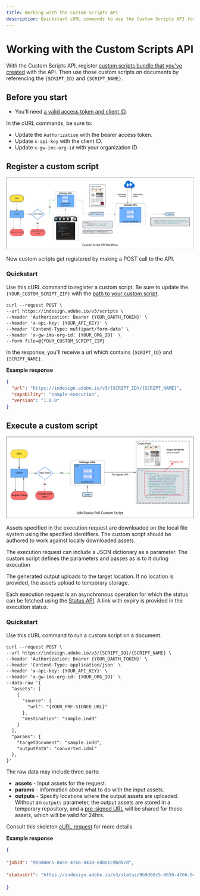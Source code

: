 ```yaml
---
title: Working with the Custom Scripts API
description: Quickstart cURL commands to use the Custom Scripts API for running custom scripts on InDesign documents.
---
```


# Working with the Custom Scripts API

With the Custom Scripts API, register [custom scripts bundle that you've created][1] with the API. Then use those custom scripts on documents by referencing the `{SCRIPT_ID}` and `{SCRIPT_NAME}`.

## Before you start

- You'll need [a valid access token and client ID][2].

In the cURL commands, be sure to:

-  Update the `Authorization` with the bearer access token.
-  Update `x-api-key` with the client ID.
-  Update `x-gw-ims-org-id` with your organization ID.
  
## Register a custom script

![](./image4.png)

New custom scripts get registered by making a POST call to the API.

### Quickstart

Use this cURL command to register a custom script.
Be sure to update the `{YOUR_CUSTOM_SCRIPT_ZIP}` with the [path to your custom script][3].

```curl
curl --request POST \
--url https://indesign.adobe.io/v3/scripts \
--header 'Authorization: Bearer {YOUR_OAUTH_TOKEN}' \
--header 'x-api-key: {YOUR_API_KEY}' \
--header 'Content-Type: multipart/form-data' \
--header 'x-gw-ims-org-id: {YOUR_ORG_ID}' \
--form file=@{YOUR_CUSTOM_SCRIPT_ZIP}
```

In the response, you'll receive a url which contains `{SCRIPT_ID}` and `{SCRIPT_NAME}`.

**Example response**

```json
{
  "url": "https://indesign.adobe.io/v3/{SCRIPT_ID}/{SCRIPT_NAME}",
  "capability": "sample-execution",
  "version": "1.0.0"
}
```

## Execute a custom script

![](./image5.png)

Assets specified in the execution request are downloaded on the
local file system using the specified identifiers. The custom script
should be authored to work against locally downloaded assets.

The execution request can include a JSON dictionary as a parameter.
The custom script defines the parameters and passes as is
to it during execution

The generated output uploads to the target location. If no location is provided,
the assets upload to temporary storage.

Each execution request is an asynchronous operation for which the status can be
fetched using the [Status API][4]. A link with expiry is provided in the execution status.

### Quickstart

Use this cURL command to run a custom script on a document.

```curl
curl --request POST \
--url https://indesign.adobe.io/v3/{SCRIPT_ID}/{SCRIPT_NAME} \
--header 'Authorization: Bearer {YOUR_OAUTH_TOKEN}' \
--header 'Content-Type: application/json' \
--header 'x-api-key: {YOUR_API_KEY}' \
--header 'x-gw-ims-org-id: {YOUR_ORG_ID}' \
--data-raw '{
  "assets": [
    {
      "source": {
        "url": "{YOUR_PRE-SIGNED_URL}"
      },
      "destination": "sample.indd"
    }
  ],
  "params": {
    "targetDocument": "sample.indd",
    "outputPath": "converted.idml"
  },
}'
```

The raw data may include three
parts:

- **assets** - Input assets for the request.
- **params** - Information about what to do with the input assets.
- **outputs** - Specify locations where the output assets are uploaded. Without an `outputs` parameter, the output assets are stored in a temporary
repository, and a [pre-signed URL][5] will be shared for those assets, which will be valid for 24hrs.

Consult this skeleton [cURL request][6] for more details.

**Example response**

```json
{ 

"jobId": "9b9d00c5-8659-4766-8430-ed0a1c9bd87d", 

"statusUrl": "https://indesign.adobe.io/v3/status/9b9d00c5-8659-4766-8430-ed0a1c9bd87d" 

} 
```

[1]: ../writing-scripts-for-custom-scripts-api/
[2]: ../../concepts/index.md#Access-tokens
[3]: ../writing-scripts-for-custom-scripts-api/
[4]: ../../api/status.md
[5]: ../../concepts/index.md#Pre-signed-URLs
[6]: https://developer.adobe.com/commerce/webapi/get-started/gs-curl/
